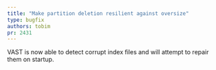 ```yaml
---
title: "Make partition deletion resilient against oversize"
type: bugfix
authors: tobim
pr: 2431
---
```


VAST is now able to detect corrupt index files and will attempt to repair them
on startup.
